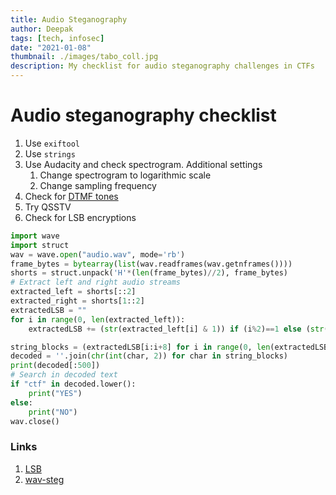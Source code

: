 ```yaml
---
title: Audio Steganography
author: Deepak
tags: [tech, infosec]
date: "2021-01-08"
thumbnail: ./images/tabo_coll.jpg
description: My checklist for audio steganography challenges in CTFs
---
```


# Audio steganography checklist
1. Use `exiftool`
2. Use `strings`
3. Use Audacity and check spectrogram. Additional settings
	1. Change spectrogram to logarithmic scale
	2. Change sampling frequency
4. Check for [DTMF tones](http://dialabc.com/sound/detect/index.html)
5. Try QSSTV
6. Check for LSB encryptions
```python
import wave
import struct
wav = wave.open("audio.wav", mode='rb')
frame_bytes = bytearray(list(wav.readframes(wav.getnframes())))
shorts = struct.unpack('H'*(len(frame_bytes)//2), frame_bytes)
# Extract left and right audio streams
extracted_left = shorts[::2] 
extracted_right = shorts[1::2]
extractedLSB = ""
for i in range(0, len(extracted_left)):
    extractedLSB += (str(extracted_left[i] & 1)) if (i%2)==1 else (str(extracted_right[i] & 1))

string_blocks = (extractedLSB[i:i+8] for i in range(0, len(extractedLSB), 8))
decoded = ''.join(chr(int(char, 2)) for char in string_blocks)
print(decoded[:500])
# Search in decoded text
if "ctf" in decoded.lower():
	print("YES")
else:
	print("NO")
wav.close()

```

### Links

1. [LSB](https://github.com/sniperline047/Audio-Steganography)
2. [wav-steg](https://github.com/pavanchhatpar/wav-steg-py)